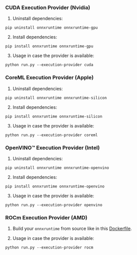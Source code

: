 ### CUDA Execution Provider (Nvidia)

1. Uninstall dependencies:

```
pip uninstall onnxruntime onnxruntime-gpu
```

2. Install dependencies:

```
pip install onnxruntime onnxruntime-gpu
```

3. Usage in case the provider is available:

```
python run.py --execution-provider cuda
```

### CoreML Execution Provider (Apple)

1. Uninstall dependencies:

```
pip uninstall onnxruntime onnxruntime-silicon
```

2. Install dependencies:

```
pip install onnxruntime onnxruntime-silicon
```

3. Usage in case the provider is available:

```
python run.py --execution-provider coreml
```

### OpenVINO™ Execution Provider (Intel)

1. Uninstall dependencies:

```
pip uninstall onnxruntime onnxruntime-openvino
```

2. Install dependencies:

```
pip install onnxruntime onnxruntime-openvino
```

3. Usage in case the provider is available:

```
python run.py --execution-provider openvino
```

### ROCm Execution Provider (AMD)

1. Build your `onnxruntime` from source like in this [Dockerfile](https://github.com/microsoft/onnxruntime/blob/main/dockerfiles/Dockerfile.rocm).

2. Usage in case the provider is available:

```
python run.py --execution-provider rocm
```